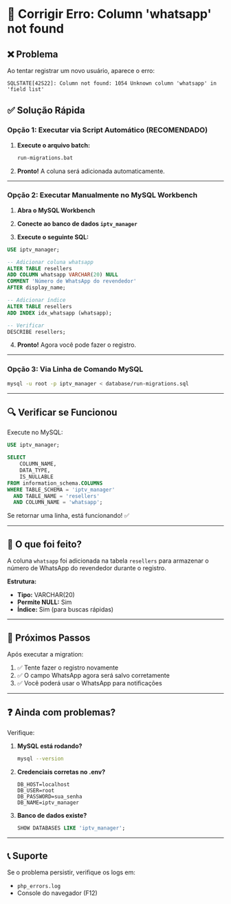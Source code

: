 # 🔧 Corrigir Erro: Column 'whatsapp' not found

## ❌ Problema
Ao tentar registrar um novo usuário, aparece o erro:
```
SQLSTATE[42S22]: Column not found: 1054 Unknown column 'whatsapp' in 'field list'
```

## ✅ Solução Rápida

### Opção 1: Executar via Script Automático (RECOMENDADO)

1. **Execute o arquivo batch:**
   ```bash
   run-migrations.bat
   ```

2. **Pronto!** A coluna será adicionada automaticamente.

---

### Opção 2: Executar Manualmente no MySQL Workbench

1. **Abra o MySQL Workbench**

2. **Conecte ao banco de dados `iptv_manager`**

3. **Execute o seguinte SQL:**

```sql
USE iptv_manager;

-- Adicionar coluna whatsapp
ALTER TABLE resellers 
ADD COLUMN whatsapp VARCHAR(20) NULL 
COMMENT 'Número de WhatsApp do revendedor' 
AFTER display_name;

-- Adicionar índice
ALTER TABLE resellers 
ADD INDEX idx_whatsapp (whatsapp);

-- Verificar
DESCRIBE resellers;
```

4. **Pronto!** Agora você pode fazer o registro.

---

### Opção 3: Via Linha de Comando MySQL

```bash
mysql -u root -p iptv_manager < database/run-migrations.sql
```

---

## 🔍 Verificar se Funcionou

Execute no MySQL:

```sql
USE iptv_manager;

SELECT 
    COLUMN_NAME, 
    DATA_TYPE, 
    IS_NULLABLE 
FROM information_schema.COLUMNS 
WHERE TABLE_SCHEMA = 'iptv_manager'
  AND TABLE_NAME = 'resellers'
  AND COLUMN_NAME = 'whatsapp';
```

Se retornar uma linha, está funcionando! ✅

---

## 📝 O que foi feito?

A coluna `whatsapp` foi adicionada na tabela `resellers` para armazenar o número de WhatsApp do revendedor durante o registro.

**Estrutura:**
- **Tipo:** VARCHAR(20)
- **Permite NULL:** Sim
- **Índice:** Sim (para buscas rápidas)

---

## 🚀 Próximos Passos

Após executar a migration:

1. ✅ Tente fazer o registro novamente
2. ✅ O campo WhatsApp agora será salvo corretamente
3. ✅ Você poderá usar o WhatsApp para notificações

---

## ❓ Ainda com problemas?

Verifique:

1. **MySQL está rodando?**
   ```bash
   mysql --version
   ```

2. **Credenciais corretas no .env?**
   ```
   DB_HOST=localhost
   DB_USER=root
   DB_PASSWORD=sua_senha
   DB_NAME=iptv_manager
   ```

3. **Banco de dados existe?**
   ```sql
   SHOW DATABASES LIKE 'iptv_manager';
   ```

---

## 📞 Suporte

Se o problema persistir, verifique os logs em:
- `php_errors.log`
- Console do navegador (F12)
